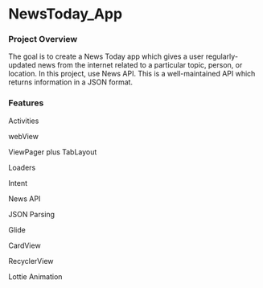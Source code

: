 # NewsToday_App

### Project Overview
The goal is to create a News Today app which gives a user regularly-updated news from the internet related to a particular topic, person, or location. In this project, use News API. This is a well-maintained API which returns information in a JSON format.

### Features

Activities

webView

ViewPager plus TabLayout

Loaders

Intent

News API

JSON Parsing

Glide

CardView

RecyclerView

Lottie Animation
